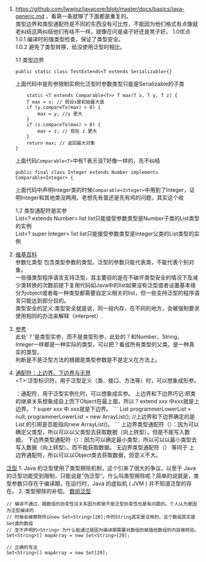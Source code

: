 1. https://github.com/lwwjxz/javacore/blob/master/docs/basics/java-generic.md ，看第一条就够了下面都是重复的。  
    类型边界和类型通配符是不同的东西没有可比性，不能因为他们格式有点像就老纠结这两纠结他们有啥不一样。就像在问是桌子好还是凳子好。
    1.0优点    
       1.0.1 编译时的强类型检查，保证了类型安全。     
       1.0.2 避免了类型转换，给没使用泛型时相比。      
    
    1.1 类型边界
     ```
     public static class TestExtends<T extends Serializable>{}
     ```
    上面代码中<T extends Serializable>是形参限制实例化泛型时参数类型只能是Serializable的子类    
    ```
        static <T extends Comparable<T>> T max(T x, T y, T z) {
        T max = x; // 假设x是初始最大值
        if (y.compareTo(max) > 0) {
            max = y; //y 更大
        }
        if (z.compareTo(max) > 0) {
            max = z; // 现在 z 更大
        }
        return max; // 返回最大对象
    }

    ```
    上面代码`Comparable<T>`中有T表示没T好像一样的，先不纠结    
  
    ```
    public final class Integer extends Number implements Comparable<Integer> {
    ```
    上面代码中声明Integer类的时候`Comparable<Integer>`中用到了Integer，证明Integer和其他类没两用。老想先有蛋还是先有鸡的问题，其实这个收
    
    1.2 类型通配符是实参     
    List<? extends Number> list  list只能接受参数类型是Number子类的List类型的实例    
    List<? super Integer> list list只能接受参数类型是Integer父类的List类型的实例    
    
















2. [维基百科](https://zh.wikipedia.org/wiki/%E6%B3%9B%E5%9E%8B)    
    参数化类型
    包含类型参数的类型。泛型的参数只能代表类，不能代表个别对象。     
    一些强类型程序语言支持泛型，其主要目的是在不破坏类型安全的情况下及减少类转换的次数前提下复用代码如Java中的list如果没有泛型或者设置基本缘分为object或者每一种类型都需要自定义相关的list，但一些支持泛型的程序语言只能达到部分目的。    
    类型安全的定义:类型安全就是说，同一段内存，在不同的地方，会被强制要求使用相同的办法来解释（interpret）.     


3. [参考](https://blog.csdn.net/s10461/article/details/53941091)     
    此处’？’是类型实参，而不是类型形参，此处的？和Number、String、Integer一样都是一种实际的类型，可以把？看成所有类型的父类。是一种真实的类型。   
    判断是不是泛型方法的根据是类型参数是不是定义在方法上。    

  
    
4. [通配符：上边界、下边界与无界](https://blog.csdn.net/hanchao5272/article/details/79355931)      
    \<T\>:泛型标识符，用于泛型定义（类、接口、方法等）时，可以想象成形参。     
    <?>：通配符，用于泛型实例化时，可以想象成实参。      
    上边界和下边界巧记:把类的继承关系想象成自上而下Object在最上面，所以 ? extend xxx 中xxx就是上边界。 ? super xxx 中 xxx就是下边界。 


    ```
    List<? super Programmer> programmerLowerList = null;
    programmerLowerList = new ArrayList<Worker>();
    //上边界和下边界确定的是 List<? super Programmer> 的引用是否能指向new ArrayList<Worker>()。
    
    ```
    
    上边界类型通配符（<? extends 父类型>）：因为可以确定父类型，所以可以以父类型去获取数据（向上转型）。但是不能写入数据。     
    下边界类型通配符（<? super 子类型>）：因为可以确定最小类型，所以可以以最小类型去写入数据（向上转型）。而不能获取数据。     
    无边界类型通配符（<?>） 等同于 上边界通配符<? extends Object>，所以可以以Object类去获取数据，但意义不大。      



[泛型](https://segmentfault.com/a/1190000005179142)
    1. Java 的泛型使用了类型擦除机制，这个引来了很大的争议，以至于 Java 的泛型功能受到限制，只能说是”伪泛型“。什么叫类型擦除呢？简单的说就是，类型参数只存在于编译期，在运行时，Java 的虚拟机 ( JVM ) 并不知道泛型的存在。
    2. 类型擦除的补偿。
[数组泛型](https://www.zhihu.com/question/20928981)
```
// 编译不通过，跟数组的协变性没关系因为即是不是泛型协变性也是有问题的。个人认为是因为泛型编译的
// 时候会被擦除所以new Set<String>[20];中的String其实是没用的，这个数组其实是Set类的数组
// 至于声明的<String> 为什么能通过是因为编译期需要对数组的赋值给数组的内容做校验。
Set<String>[] mapArray = new Set<String>[20];

// 正确的写法
Set<String>[] mapArray = new Set[20];


```

